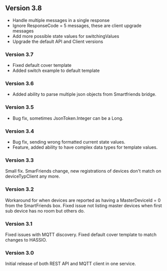 ## Version 3.8

- Handle multiple messages in a single response
- Ignore ResponseCode = 5 messages, these are client upgrade messages
- Add more possible state values for switchingValues
- Upgrade the default API and Client versions

### Version 3.7

- Fixed default cover template
- Added switch example to default template

### Version 3.6

- Added ability to parse multiple json objects from Smartfriends bridge.

### Version 3.5

- Bug fix, sometimes JsonToken.Integer can be a Long.

### Version 3.4

- Bug fix, sending wrong formatted current state values.
- Feature, added ability to have complex data types for template values.

### Version 3.3

Small fix. SmarFriends change, new registrations of devices don't match on deviceTypClient any more.

### Version 3.2

Workaround for when devices are reported as having a MasterDeviceId = 0 from the SmartFriends box.
Fixed issue not listing master devices when first sub device has no room but others do.

### Version 3.1

Fixed issues with MQTT discovery.
Fixed default cover template to match changes to HASSIO.

### Version 3.0

Initial release of both REST API and MQTT client in one service.